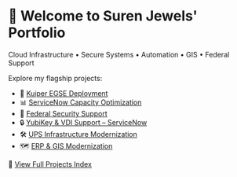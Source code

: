 # 👋 Welcome to Suren Jewels' Portfolio

Cloud Infrastructure • Secure Systems • Automation • GIS • Federal Support

Explore my flagship projects:
- 🚀 [Kuiper EGSE Deployment](https://github.com/Suren-Jewels/Kuiper-EGSE-Deployment)
- 📊 [ServiceNow Capacity Optimization](https://github.com/Suren-Jewels/ServiceNow-Capacity-Optimization)
- 🔐 [Federal Security Support](https://github.com/Suren-Jewels/Federal-Security-Support)
- 🔒 [YubiKey & VDI Support – ServiceNow](https://github.com/Suren-Jewels/YubiKey-VDI-ServiceNow-Support)
- 🛠️ [UPS Infrastructure Modernization](https://github.com/Suren-Jewels/UPS-Infrastructure-Modernization)
- 🗺️ [ERP & GIS Modernization](https://github.com/Suren-Jewels/ERP-GIS-Modernization)

🔗 [View Full Projects Index](https://github.com/Suren-Jewels/Projects)
